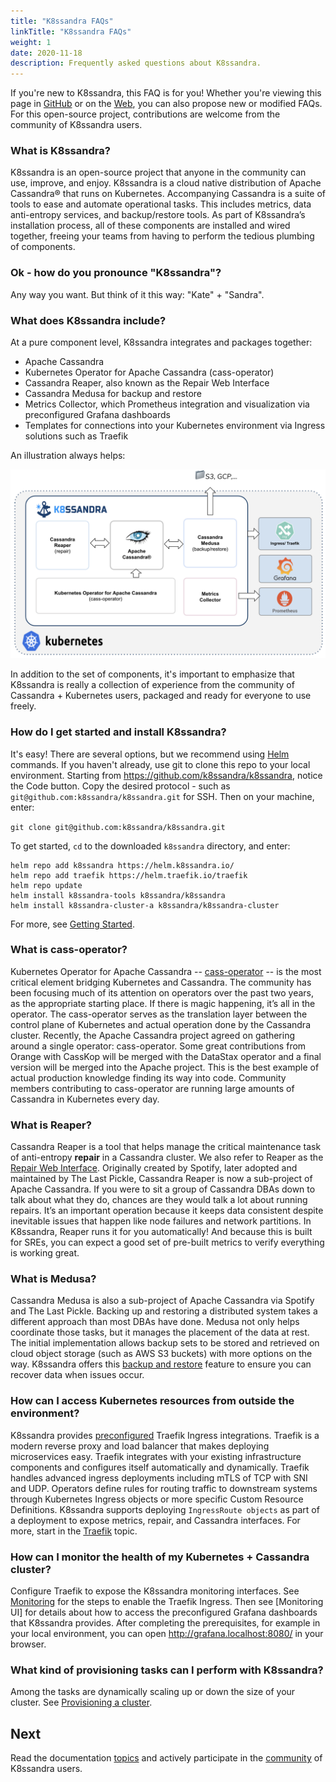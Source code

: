 ```yaml
---
title: "K8ssandra FAQs"
linkTitle: "K8ssandra FAQs"
weight: 1
date: 2020-11-18
description: Frequently asked questions about K8ssandra.
---
```


If you're new to K8ssandra, this FAQ is for you! Whether you're viewing this page in [GitHub](https://github.com/k8ssandra/k8ssandra/blob/main/docs/content/en/docs/faqs/_index.md) or on the [Web](https://k8ssandra.io/docs/faqs/), you can also propose new or modified FAQs. For this open-source project, contributions are welcome from the community of K8ssandra users. 

### What is K8ssandra?

K8ssandra is an open-source project that anyone in the community can use, improve, and enjoy. K8ssandra is a cloud native distribution of Apache Cassandra&reg; that runs on Kubernetes. Accompanying Cassandra is a suite of tools to ease and automate operational tasks. This includes metrics, data anti-entropy services, and backup/restore tools. As part of K8ssandra’s installation process, all of these components are installed and wired together, freeing your teams from having to perform the tedious plumbing of components.

### Ok - how do you pronounce "K8ssandra"?

Any way you want. But think of it this way:  "Kate" + "Sandra".

### What does K8ssandra include?

At a pure component level, K8ssandra integrates and packages together:

* Apache Cassandra
* Kubernetes Operator for Apache Cassandra (cass-operator)
* Cassandra Reaper, also known as the Repair Web Interface
* Cassandra Medusa for backup and restore
* Metrics Collector, which Prometheus integration and visualization via preconfigured Grafana dashboards
* Templates for connections into your Kubernetes environment via Ingress solutions such as Traefik

An illustration always helps:

![K8ssandra components](k8ssandra-components.png)

In addition to the set of components, it's important to emphasize that K8ssandra is really a collection of experience from the community of Cassandra + Kubernetes users, packaged and ready for everyone to use freely. 

### How do I get started and install K8ssandra?

It's easy! There are several options, but we recommend using [Helm](https://helm.sh/docs/intro/install/) commands. If you haven't already, use git to clone this repo to your local environment. Starting from https://github.com/k8ssandra/k8ssandra, notice the Code button. Copy the desired protocol - such as `git@github.com:k8ssandra/k8ssandra.git` for SSH.  Then on your machine, enter:

`git clone git@github.com:k8ssandra/k8ssandra.git`

To get started, `cd` to the downloaded `k8ssandra` directory, and enter:

```
helm repo add k8ssandra https://helm.k8ssandra.io/
helm repo add traefik https://helm.traefik.io/traefik
helm repo update
helm install k8ssandra-tools k8ssandra/k8ssandra
helm install k8ssandra-cluster-a k8ssandra/k8ssandra-cluster  
```

For more, see [Getting Started](/docs/getting-started).


### What is cass-operator?

Kubernetes Operator for Apache Cassandra -- [cass-operator](https://github.com/datastax/cass-operator) -- is the most critical element bridging Kubernetes and Cassandra. The community has been focusing much of its attention on operators over the past two years, as the appropriate starting place. If there is magic happening, it’s all in the operator. The cass-operator serves as the translation layer between the control plane of Kubernetes and actual operation done by the Cassandra cluster. Recently, the Apache Cassandra project agreed on gathering around a single operator: cass-operator. Some great contributions from Orange with CassKop will be merged with the DataStax operator and a final version will be merged into the Apache project. This is the best example of actual production knowledge finding its way into code. Community members contributing to cass-operator are running large amounts of Cassandra in Kubernetes every day. 

### What is Reaper?

Cassandra Reaper is a tool that helps manage the critical maintenance task of anti-entropy **repair** in a Cassandra cluster. We also refer to Reaper as the [Repair Web Interface](/docs/topics/accessing-services/repair/). Originally created by Spotify, later adopted and maintained by The Last Pickle, Cassandra Reaper is now a sub-project of Apache Cassandra. If you were to sit a group of Cassandra DBAs down to talk about what they do, chances are they would talk a lot about running repairs. It’s an important operation because it keeps data consistent despite inevitable issues that happen like node failures and network partitions. In K8ssandra, Reaper runs it for you automatically! And because this is built for SREs, you can expect a good set of pre-built metrics to verify everything is working great. 

### What is Medusa?

Cassandra Medusa is also a sub-project of Apache Cassandra via Spotify and The Last Pickle. Backing up and restoring a distributed system takes a different approach than most DBAs have done. Medusa not only helps coordinate those tasks, but it manages the placement of the data at rest. The initial implementation allows backup sets to be stored and retrieved on cloud object storage (such as AWS S3 buckets) with more options on the way. K8ssandra offers this [backup and restore](/docs/topics/restore-a-backup/) feature to ensure you can recover data when issues occur.

### How can I access Kubernetes resources from outside the environment?

K8ssandra provides [preconfigured](/docs/topics/ingress/traefik/) Traefik Ingress integrations. Traefik is a modern reverse proxy and load balancer that makes deploying microservices easy.  Traefik integrates with your existing infrastructure components and configures itself automatically and dynamically. Traefik handles advanced ingress deployments including mTLS of TCP with SNI and UDP. Operators define rules for routing traffic to downstream systems through Kubernetes Ingress objects or more specific Custom Resource Definitions. K8ssandra supports deploying `IngressRoute objects` as part of a deployment to expose metrics, repair, and Cassandra interfaces. For more, start in the [Traefik](/docs/topics/ingress/traefik/) topic.

### How can I monitor the health of my Kubernetes + Cassandra cluster?

Configure Traefik to expose the K8ssandra monitoring interfaces. See [Monitoring](/docs/topics/ingress/traefik/monitoring/) for the steps to enable the Traefik Ingress. Then see [Monitoring UI] for details about how to access the preconfigured Grafana dashboards that K8ssandra provides. After completing the prerequisites, for example in your local environment, you can open http://grafana.localhost:8080/ in your browser. 

### What kind of provisioning tasks can I perform with K8ssandra?

Among the tasks are dynamically scaling up or down the size of your cluster. See [Provisioning a cluster](/docs/topics/provision-a-cluster/).  

## Next

Read the documentation [topics](/docs/topics) and actively participate in the [community](https://k8ssandra.io/community/) of K8ssandra users.
